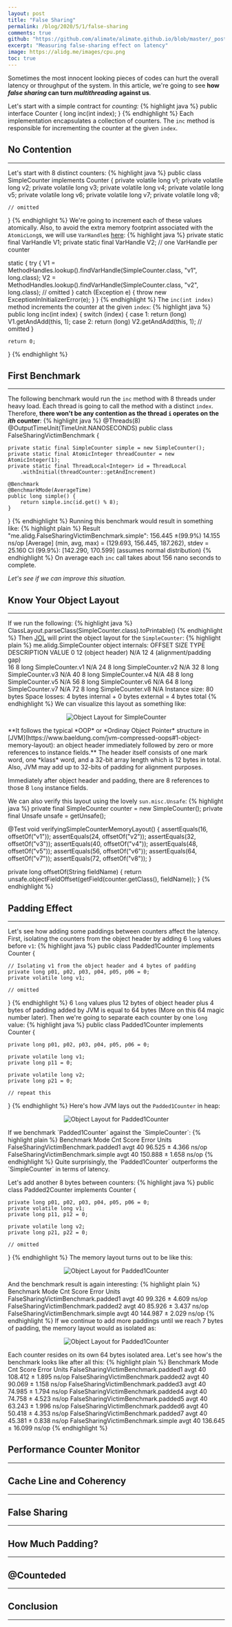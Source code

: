 ```yaml
---
layout: post
title: "False Sharing"
permalink: /blog/2020/5/1/false-sharing
comments: true
github: "https://github.com/alimate/alimate.github.io/blob/master/_posts/2020-5-1-false-sharing.md"
excerpt: "Measuring false-sharing effect on latency"
image: https://alidg.me/images/cpu.png
toc: true
---
```

Sometimes the most innocent looking pieces of codes can hurt the overall latency or throughput of the system. In this article, we're going to see **how *false sharing* can turn *multithreading* against us**.

Let's start with a simple contract for *counting:*
{% highlight java %}
public interface Counter {
    long inc(int index);
}
{% endhighlight %}
Each implementation encapsulates a collection of counters. The `inc` method is responsible for incrementing the counter at the given `index`.

## No Contention
---
Let's start with 8 distinct counters:
{% highlight java %}
public class SimpleCounter implements Counter {
    private volatile long v1;
    private volatile long v2;
    private volatile long v3;
    private volatile long v4;
    private volatile long v5;
    private volatile long v6;
    private volatile long v7;
    private volatile long v8;

    // omitted
}
{% endhighlight %}
We're going to increment each of these values atomically. Also, to avoid the extra memory footprint associated with the `AtomicLong`s, we will use `VarHandle`s [here](http://gee.cs.oswego.edu/dl/html/j9mm.html):
{% highlight java %}
private static final VarHandle V1;
private static final VarHandle V2;
// one VarHandle per counter

static {
    try {
        V1 = MethodHandles.lookup().findVarHandle(SimpleCounter.class, "v1", long.class);
        V2 = MethodHandles.lookup().findVarHandle(SimpleCounter.class, "v2", long.class);
        // omitted
    } catch (Exception e) {
        throw new ExceptionInInitializerError(e);
    }
}
{% endhighlight %}
The `inc(int index)` method increments the counter at the given `index`:
{% highlight java %}
public long inc(int index) {
    switch (index) {
        case 1: return (long) V1.getAndAdd(this, 1);
        case 2: return (long) V2.getAndAdd(this, 1);
        // omitted
    }

    return 0;
}
{% endhighlight %}

## First Benchmark
---
The following benchmark would run the `inc` method with 8 threads under heavy load. Each thread is going to call the method with a distinct `index`. Therefore, **there won't be any contention as the thread `i` operates on the *ith* counter**:
{% highlight java %}
@Threads(8)
@OutputTimeUnit(TimeUnit.NANOSECONDS)
public class FalseSharingVictimBenchmark {

    private static final SimpleCounter simple = new SimpleCounter();
    private static final AtomicInteger threadCounter = new AtomicInteger(1);
    private static final ThreadLocal<Integer> id = ThreadLocal
        .withInitial(threadCounter::getAndIncrement)

    @Benchmark
    @BenchmarkMode(AverageTime)
    public long simple() {
        return simple.inc(id.get() % 8);
    }
}
{% endhighlight %}
Running this benchmark would result in something like:
{% highlight plain %}
Result "me.alidg.FalseSharingVictimBenchmark.simple":
  156.445 ±(99.9%) 14.155 ns/op [Average]
  (min, avg, max) = (129.693, 156.445, 187.262), stdev = 25.160
  CI (99.9%): [142.290, 170.599] (assumes normal distribution)
{% endhighlight %}
On average each `inc` call takes about 156 nano seconds to complete.

*Let's see if we can improve this situation.*
## Know Your Object Layout
---
If we run the following:
{% highlight java %}
ClassLayout.parseClass(SimpleCounter.class).toPrintable()
{% endhighlight %}
Then [JOL](http://openjdk.java.net/projects/code-tools/jol/) will print the object layout for the `SimpleCounter`:
{% highlight plain %}
me.alidg.SimpleCounter object internals:
 OFFSET  SIZE   TYPE DESCRIPTION                               VALUE
      0    12        (object header)                           N/A
     12     4        (alignment/padding gap)                  
     16     8   long SimpleCounter.v1                          N/A
     24     8   long SimpleCounter.v2                          N/A
     32     8   long SimpleCounter.v3                          N/A
     40     8   long SimpleCounter.v4                          N/A
     48     8   long SimpleCounter.v5                          N/A
     56     8   long SimpleCounter.v6                          N/A
     64     8   long SimpleCounter.v7                          N/A
     72     8   long SimpleCounter.v8                          N/A
Instance size: 80 bytes
Space losses: 4 bytes internal + 0 bytes external = 4 bytes total
{% endhighlight %}
We can visualize this layout as something like:
<p style="text-align:center">
  <img src="/images/simple-counter-ol.svg" alt="Object Layout for SimpleCounter">
</p>
**It follows the typical *OOP* or *Ordinay Object Pointer* structure in [JVM](https://www.baeldung.com/jvm-compressed-oops#1-object-memory-layout): an object header immediately followed by zero or more references to instance fields.** The header itself consists of one mark word, one *klass* word, and a 32-bit array length which is 12 bytes in total. Also, JVM may add up to 32-bits of padding for alignment purposes.

Immediately after object header and padding, there are 8 references to those 8 `long` instance fields.

We can also verify this layout using the lovely `sun.misc.Unsafe`:
{% highlight java %}
private final SimpleCounter counter = new SimpleCounter();
private final Unsafe unsafe = getUnsafe();

@Test
void verifyingSimpleCounterMemoryLayout() {
    assertEquals(16, offsetOf("v1"));
    assertEquals(24, offsetOf("v2"));
    assertEquals(32, offsetOf("v3"));
    assertEquals(40, offsetOf("v4"));
    assertEquals(48, offsetOf("v5"));
    assertEquals(56, offsetOf("v6"));
    assertEquals(64, offsetOf("v7"));
    assertEquals(72, offsetOf("v8"));
}

private long offsetOf(String fieldName) {
    return unsafe.objectFieldOffset(getField(counter.getClass(), fieldName));
}
{% endhighlight %}
## Padding Effect
---
Let's see how adding some paddings between counters affect the latency. First, isolating the counters from the object header by adding 6 `long` values before `v1`:
{% highlight java %}
public class Padded1Counter implements Counter {

    // Isolating v1 from the object header and 4 bytes of padding
    private long p01, p02, p03, p04, p05, p06 = 0;
    private volatile long v1;

    // omitted
}
{% endhighlight %}
6 `long` values plus 12 bytes of object header plus 4 bytes of padding added by JVM is equal to 64 bytes (More on this 64 magic number later).
Then we're going to separate each counter by one `long` value:
{% highlight java %}
public class Padded1Counter implements Counter {

    private long p01, p02, p03, p04, p05, p06 = 0;

    private volatile long v1;
    private long p11 = 0;

    private volatile long v2;
    private long p21 = 0;

    // repeat this
}
{% endhighlight %}
Here's how JVM lays out the `Padded1Counter` in heap:
<p style="text-align:center">
  <img src="/images/padded1-ol.svg" alt="Object Layout for Padded1Counter">
</p>
If we benchmark `Padded1Counter` against the `SimpleCounter`:
{% highlight plain %}
Benchmark                            Mode  Cnt    Score   Error  Units
FalseSharingVictimBenchmark.padded1  avgt   40   96.525 ± 4.366  ns/op
FalseSharingVictimBenchmark.simple   avgt   40  150.888 ± 1.658  ns/op
{% endhighlight %}
Quite surprisingly, the `Padded1Counter` outperforms the `SimpleCounter` in terms of latency.

Let's add another 8 bytes between counters:
{% highlight java %}
public class Padded2Counter implements Counter {

    private long p01, p02, p03, p04, p05, p06 = 0;
    private volatile long v1;
    private long p11, p12 = 0;

    private volatile long v2;
    private long p21, p22 = 0;

    // omitted
}
{% endhighlight %}
The memory layout turns out to be like this:
<p style="text-align:center">
  <img src="/images/padded2-ol.svg" alt="Object Layout for Padded1Counter">
</p>
And the benchmark result is again interesting: 
{% highlight plain %}
Benchmark                            Mode  Cnt    Score   Error  Units
FalseSharingVictimBenchmark.padded1  avgt   40   99.326 ± 4.609  ns/op
FalseSharingVictimBenchmark.padded2  avgt   40   85.926 ± 3.437  ns/op
FalseSharingVictimBenchmark.simple   avgt   40  144.987 ± 2.029  ns/op
{% endhighlight %}
If we continue to add more paddings until we reach 7 bytes of padding, the memory layout would as isolated as:
<p style="text-align:center">
  <img src="/images/padded7-ol.svg" alt="Object Layout for Padded1Counter">
</p>
Each counter resides on its own 64 bytes isolated area. Let's see how's the benchmark looks like after all this:
{% highlight plain %}
Benchmark                            Mode  Cnt    Score    Error  Units
FalseSharingVictimBenchmark.padded1  avgt   40  108.412 ±  1.895  ns/op
FalseSharingVictimBenchmark.padded2  avgt   40   90.069 ±  1.158  ns/op
FalseSharingVictimBenchmark.padded3  avgt   40   74.985 ±  1.794  ns/op
FalseSharingVictimBenchmark.padded4  avgt   40   74.758 ±  4.523  ns/op
FalseSharingVictimBenchmark.padded5  avgt   40   63.243 ±  1.996  ns/op
FalseSharingVictimBenchmark.padded6  avgt   40   50.418 ±  4.353  ns/op
FalseSharingVictimBenchmark.padded7  avgt   40   45.381 ±  0.838  ns/op
FalseSharingVictimBenchmark.simple   avgt   40  136.645 ± 16.099  ns/op
{% endhighlight %}

## Performance Counter Monitor
---

## Cache Line and Coherency
---

## False Sharing
---

## How Much Padding?
---

## @Counteded
---

## Conclusion
---

